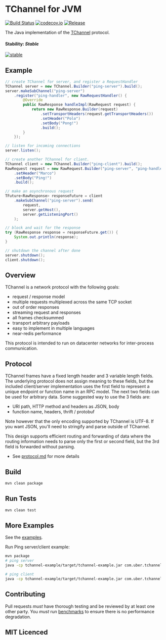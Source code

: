 # TChannel for JVM
[![Build Status](https://travis-ci.org/uber/tchannel-java.svg?branch=master)](https://travis-ci.org/uber/tchannel-java/branches)
[![codecov.io](https://codecov.io/gh/uber/tchannel-java/branch/master/graphs/badge.svg)](https://codecov.io/gh/uber/tchannel-java/branch/master)
[![Release](https://img.shields.io/maven-central/v/com.uber.tchannel/tchannel.svg)](https://mvnrepository.com/artifact/com.uber.tchannel)

The Java implementation of the [TChannel](https://github.com/uber/tchannel) protocol.

#### Stability: *Stable*
[![stable](http://badges.github.io/stability-badges/dist/stable.svg)](http://github.com/badges/stability-badges)

## Example

```java
// create TChannel for server, and register a RequestHandler
TChannel server = new TChannel.Builder("ping-server").build();
server.makeSubChannel("ping-server")
	.register("ping-handler", new RawRequestHandler() {
        @Override
        public RawResponse handleImpl(RawRequest request) {
            return new RawResponse.Builder(request)
                .setTransportHeaders(request.getTransportHeaders())
                .setHeader("Polo")
                .setBody("Pong!")
                .build();
        }
	});

// listen for incoming connections
server.listen();

// create another TChannel for client.
TChannel client = new TChannel.Builder("ping-client").build();
RawRequest request = new RawRequest.Builder("ping-server", "ping-handler")
    .setHeader("Marco")
    .setBody("Ping!")
	.build();

// make an asynchronous request
TFuture<RawResponse> responseFuture = client
	.makeSubChannel("ping-server").send(
		request,
		server.getHost(),
		server.getListeningPort()
	);

// block and wait for the response
try (RawResponse response = responseFuture.get()) {
    System.out.println(response);
}

// shutdown the channel after done
server.shutdown();
client.shutdown();
```

## Overview

TChannel is a network protocol with the following goals:

 * request / response model
 * multiple requests multiplexed across the same TCP socket
 * out of order responses
 * streaming request and responses
 * all frames checksummed
 * transport arbitrary payloads
 * easy to implement in multiple languages
 * near-redis performance

This protocol is intended to run on datacenter networks for inter-process communication.

## Protocol

TChannel frames have a fixed length header and 3 variable length fields. The underlying protocol
does not assign meaning to these fields, but the included client/server implementation uses
the first field to represent a unique endpoint or function name in an RPC model.
The next two fields can be used for arbitrary data. Some suggested way to use the 3 fields are:

* URI path, HTTP method and headers as JSON, body
* function name, headers, thrift / protobuf

Note however that the only encoding supported by TChannel is UTF-8.  If you want JSON, you'll need
to stringify and parse outside of TChannel.

This design supports efficient routing and forwarding of data where the routing information needs
to parse only the first or second field, but the 3rd field is forwarded without parsing.

 - See [protocol.md](https://github.com/uber/tchannel/blob/master/docs/protocol.md) for more details

## Build

```bash
mvn clean package
```

## Run Tests
```bash
mvn clean test
```


## More Examples

See the [examples](./tchannel-example/).

Run Ping server/client example:
```bash
mvn package
# ping server
java -cp tchannel-example/target/tchannel-example.jar com.uber.tchannel.ping.PingServer -p 8888

# ping client
java -cp tchannel-example/target/tchannel-example.jar com.uber.tchannel.ping.PingClient -h localhost -p 8888 -n 1000
```

## Contributing

Pull requests *must* have thorough testing and be reviewed by at least one other party.
You *must* run [benchmarks](./tchannel-benchmark/src/main/java/com/uber/tchannel/benchmarks/)
to ensure there is no performance degradation.

## MIT Licenced
